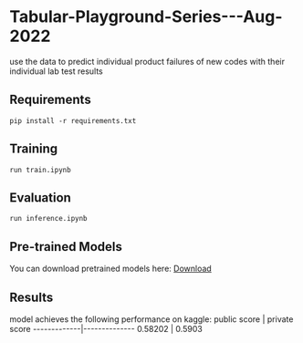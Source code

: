 # Tabular-Playground-Series---Aug-2022
use the data to predict individual product failures of new codes with their individual lab test results

## Requirements
    pip install -r requirements.txt

## Training
    run train.ipynb

## Evaluation
    run inference.ipynb

## Pre-trained Models
You can download pretrained models here: [Download](https://drive.google.com/drive/folders/1Jl5dlfCTMIZ8CdsakW3jjyGRHT-fFGuZ)

## Results
model achieves the following performance on kaggle:
public score | private score
-------------|--------------
0.58202      |      0.5903
